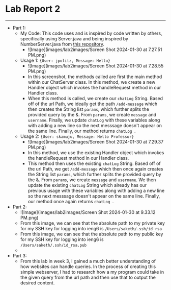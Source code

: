 # Lab Report 2
---
* Part 1:
  - My Code: This code uses and is inspired by code written by others, specifically using Server.java and being inspired by NumberServer.java from [this repository](https://github.com/ucsd-cse15l-f23/wavelet).
    - ![Image](images/lab2images/Screen Shot 2024-01-30 at 7.27.51 PM.png)
  - Usage 1: `{User: jpolitz, Message: Hello}`
    - ![Image](images/lab2images/Screen Shot 2024-01-30 at 7.28.55 PM.png)
    - In this screenshot, the methods called are first the main method within our ChatServer class. In this method, we create a new Handler object which invokes the handleRequest method in our Handler class.
    - When this method is called, we create our `chatLog` String. Based off of the url Path, we ideally get the path  `/add-message` which then creates the String list `params`, which further splits the provided query by the &. From  `params`, we create `message` and `username`. Finally, we update `chatLog` with these variables along with adding a new line so the next messsage doesn't appear on the same line. Finally, our method returns `chatLog `. 
  - Usage 2: `{User: skamuju, Message: Hello Professor}`
    - ![Image](images/lab2images/Screen Shot 2024-01-30 at 7.29.37 PM.png)
    - In this method, we use the existing Handler object which invokes the handleRequest method in our Handler class.
    - This method then uses the existing `chatLog` String. Based off of the url Path, we get `/add-message` which then once again creates the String list `params`, which further splits the provided query by the &. From  `params`, we create `message` and `username`. We then update  the existing `chatLog` String which already has our previous usage with these variables along with adding a new line so the next messsage doesn't appear on the same line. Finally, our method once again returns `chatLog `. 
* Part 2:
  - ![Image](images/lab2images/Screen Shot 2024-01-30 at 9.33.12 PM.png)
  - From this image, we can see that the absolute path to my private key for my SSH key for logging into ieng6 is `/Users/saketh/.ssh/id_rsa`
  - From this image, we can see that the absolute path to my public key for my SSH key for logging into ieng6 is `/Users/saketh/.ssh/id_rsa.pub`
  - 
* Part 3:
  - From this lab in week 3, I gained a much better understanding of how websites can handle queries. In the process of creating this simple webserver, I had to research how a my program could take in the given query from the url path and then use that to output the desired content.
